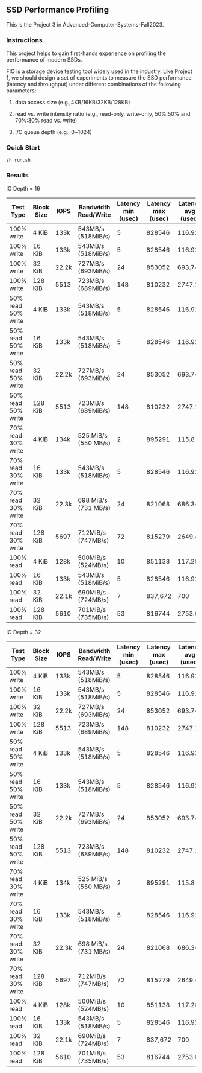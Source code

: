 ## SSD Performance Profiling
This is the Project 3 in Advanced-Computer-Systems-Fall2023.
### Instructions
This project helps to gain first-hands experience on profiling the performance of modern SSDs.

FIO is a storage device testing tool widely used in the
industry. Like Project 1, we should design a set of experiments to measure the SSD performance (latency and
throughput) under different combinations of the following parameters: 

1) data access size (e.g.,4KB/16KB/32KB/128KB)

2) read vs. write intensity ratio (e.g., read-only, write-only, 50%:50% and 70%:30% read vs. write)

3)  I/O queue depth (e.g., 0~1024)

### Quick Start
```
sh run.sh
```
### Results

IO Depth = 16

| Test Type          | Block Size | IOPS  | Bandwidth Read/Write | Latency min (usec) | Latency max (usec) | Latency avg (usec) | Bandwidth avg (KiB/s) | CPU usr | CPU sys | IO Depth  |
|--------------------|------------|-------|----------------------|--------------------|--------------------|--------------------|-----------------------|---------|---------|-----------|
| 100% write         | 4 KiB      | 133k  | 543MB/s (518MiB/s)   | 5                  | 828546             | 116.92             | 599177.8              | 16.12%  | 64.15%  | 16        |
| 100% write         | 16 KiB      | 133k  | 543MB/s (518MiB/s)   | 5                  | 828546             | 116.92             | 599177.8              | 16.12%  | 64.15%  | 16        |
| 100% write         | 32 KiB     | 22.2k | 727MB/s (693MiB/s)   | 24                 | 853052             | 693.74             | 826118.7              | 4.58%   | 70.72%  | 16        |
| 100% write         | 128 KiB    | 5513  | 723MB/s (689MiB/s)   | 148                | 810232             | 2747.13            | 946727.23             | 2.00%   | 70.08%  | 16        |
| 50% read 50% write | 4 KiB      | 133k  | 543MB/s (518MiB/s)   | 5                  | 828546             | 116.92             | 599177.8              | 16.12%  | 64.15%  | 16        |
| 50% read 50% write | 16 KiB      | 133k  | 543MB/s (518MiB/s)   | 5                  | 828546             | 116.92             | 599177.8              | 16.12%  | 64.15%  | 16        |
| 50% read 50% write | 32 KiB     | 22.2k | 727MB/s (693MiB/s)   | 24                 | 853052             | 693.74             | 826118.7              | 4.58%   | 70.72%  | 16        |
| 50% read 50% write | 128 KiB    | 5513  | 723MB/s (689MiB/s)   | 148                | 810232             | 2747.13            | 946727.23             | 2.00%   | 70.08%  | 16        |
| 70% read 30% write | 4 KiB      | 134k  | 525 MiB/s (550 MB/s) | 2                  | 895291             | 115.8              | 566794.38             | 17.28%  | 63.16%  | 16        |
| 70% read 30% write | 16 KiB      | 133k  | 543MB/s (518MiB/s)   | 5                  | 828546             | 116.92             | 599177.8              | 16.12%  | 64.15%  | 16        |
| 70% read 30% write | 32 KiB     | 22.3k | 698 MiB/s (731 MB/s) | 24                 | 821068             | 686.34             | 909065.2              | 5.08%   | 70.76%  | 16        |
| 70% read 30% write | 128 KiB    | 5697  | 712MiB/s (747MB/s)   | 72                 | 815279             | 2649.41            | 811571.18             | 2.39%   | 70.30%  | 16        |
| 100% read          | 4 KiB      | 128k  | 500MiB/s (524MB/s)   | 10                 | 851138             | 117.28             | 158843.52             | 16.44%  | 63.53%  | 16        |
| 100% read          | 16 KiB      | 133k  | 543MB/s (518MiB/s)   | 5                  | 828546             | 116.92             | 599177.8              | 16.12%  | 64.15%  | 16        |
| 100% read          | 32 KiB     | 22.1k | 690MiB/s (724MB/s)   | 7                  | 837,672            | 700                | 838,709.11            | 4.28%   | 69.83%  | 16        |
| 100% read          | 128 KiB    | 5610  | 701MiB/s (735MB/s)   | 53                 | 816744             | 2753.63            | 917293.97             | 1.88%   | 70.66%  | 16        |

IO Depth = 32

| Test Type          | Block Size | IOPS  | Bandwidth Read/Write | Latency min (usec) | Latency max (usec) | Latency avg (usec) | Bandwidth avg (KiB/s) | CPU usr | CPU sys | IO Depth  |
|--------------------|------------|-------|----------------------|--------------------|--------------------|--------------------|-----------------------|---------|---------|-----------|
| 100% write         | 4 KiB      | 133k  | 543MB/s (518MiB/s)   | 5                  | 828546             | 116.92             | 599177.8              | 16.12%  | 64.15%  | 16        |
| 100% write         | 16 KiB      | 133k  | 543MB/s (518MiB/s)   | 5                  | 828546             | 116.92             | 599177.8              | 16.12%  | 64.15%  | 16        |
| 100% write         | 32 KiB     | 22.2k | 727MB/s (693MiB/s)   | 24                 | 853052             | 693.74             | 826118.7              | 4.58%   | 70.72%  | 16        |
| 100% write         | 128 KiB    | 5513  | 723MB/s (689MiB/s)   | 148                | 810232             | 2747.13            | 946727.23             | 2.00%   | 70.08%  | 16        |
| 50% read 50% write | 4 KiB      | 133k  | 543MB/s (518MiB/s)   | 5                  | 828546             | 116.92             | 599177.8              | 16.12%  | 64.15%  | 16        |
| 50% read 50% write | 16 KiB      | 133k  | 543MB/s (518MiB/s)   | 5                  | 828546             | 116.92             | 599177.8              | 16.12%  | 64.15%  | 16        |
| 50% read 50% write | 32 KiB     | 22.2k | 727MB/s (693MiB/s)   | 24                 | 853052             | 693.74             | 826118.7              | 4.58%   | 70.72%  | 16        |
| 50% read 50% write | 128 KiB    | 5513  | 723MB/s (689MiB/s)   | 148                | 810232             | 2747.13            | 946727.23             | 2.00%   | 70.08%  | 16        |
| 70% read 30% write | 4 KiB      | 134k  | 525 MiB/s (550 MB/s) | 2                  | 895291             | 115.8              | 566794.38             | 17.28%  | 63.16%  | 16        |
| 70% read 30% write | 16 KiB      | 133k  | 543MB/s (518MiB/s)   | 5                  | 828546             | 116.92             | 599177.8              | 16.12%  | 64.15%  | 16        |
| 70% read 30% write | 32 KiB     | 22.3k | 698 MiB/s (731 MB/s) | 24                 | 821068             | 686.34             | 909065.2              | 5.08%   | 70.76%  | 16        |
| 70% read 30% write | 128 KiB    | 5697  | 712MiB/s (747MB/s)   | 72                 | 815279             | 2649.41            | 811571.18             | 2.39%   | 70.30%  | 16        |
| 100% read          | 4 KiB      | 128k  | 500MiB/s (524MB/s)   | 10                 | 851138             | 117.28             | 158843.52             | 16.44%  | 63.53%  | 16        |
| 100% read          | 16 KiB      | 133k  | 543MB/s (518MiB/s)   | 5                  | 828546             | 116.92             | 599177.8              | 16.12%  | 64.15%  | 16        |
| 100% read          | 32 KiB     | 22.1k | 690MiB/s (724MB/s)   | 7                  | 837,672            | 700                | 838,709.11            | 4.28%   | 69.83%  | 16        |
| 100% read          | 128 KiB    | 5610  | 701MiB/s (735MB/s)   | 53                 | 816744             | 2753.63            | 917293.97             | 1.88%   | 70.66%  | 16        |


